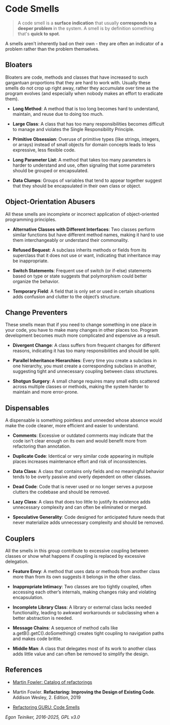 # Code Smells 

> A code smell is a **surface indication** that usually **corresponds to a deeper problem** in the system. 
> A smell is by definition something that's **quick to spot**.

A smells aren't inherently bad on their own - they are often an indicator of a problem rather than 
the problem themselves.


## Bloaters

Bloaters are code, methods and classes that have increased to such gargantuan 
proportions that they are hard to work with. Usually these smells do not crop 
up right away, rather they accumulate over time as the program evolves 
(and especially when nobody makes an effort to eradicate them).

* **Long Method**: A method that is too long becomes hard to understand, maintain, 
and reuse due to doing too much.

* **Large Class**: A class that has too many responsibilities becomes difficult 
to manage and violates the Single Responsibility Principle.

* **Primitive Obsession**: Overuse of primitive types (like strings, integers, or 
arrays) instead of small objects for domain concepts leads to less expressive, 
less flexible code.

* **Long Parameter List**: A method that takes too many parameters is harder to 
understand and use, often signaling that some parameters should be grouped 
or encapsulated.

* **Data Clumps**: Groups of variables that tend to appear together suggest that 
they should be encapsulated in their own class or object.



## Object-Orientation Abusers

All these smells are incomplete or incorrect application of object-oriented 
programming principles.

* **Alternative Classes with Different Interfaces**: Two classes perform similar 
	functions but have different method names, making it hard to use them 
	interchangeably or understand their commonality.

* **Refused Bequest**: A subclass inherits methods or fields from its superclass 
	that it does not use or want, indicating that inheritance may be inappropriate.

* **Switch Statements**: Frequent use of switch (or if-else) statements based 
	on type or state suggests that polymorphism could better organize the 
	behavior.

* **Temporary Field**: A field that is only set or used in certain situations 
	adds confusion and clutter to the object’s structure.


## Change Preventers

These smells mean that if you need to change something in one place in 
your code, you have to make many changes in other places too. Program 
development becomes much more complicated and expensive as a result.

* **Divergent Change**: A class suffers from frequent changes for different 
	reasons, indicating it has too many responsibilities and should be split.

* **Parallel Inheritance Hierarchies**: Every time you create a subclass 
	in one hierarchy, you must create a corresponding subclass in another, 
	suggesting tight and unnecessary coupling between class structures.

* **Shotgun Surgery**: A small change requires many small edits scattered 
	across multiple classes or methods, making the system harder to 
	maintain and more error-prone.


## Dispensables

A dispensable is something pointless and unneeded whose absence would 
make the code cleaner, more efficient and easier to understand.

* **Comments**: Excessive or outdated comments may indicate that the 
	code isn't clear enough on its own and would benefit more from 
	refactoring than annotation.

* **Duplicate Code**: Identical or very similar code appearing in multiple 
	places increases maintenance effort and risk of inconsistencies.

* **Data Class**: A class that contains only fields and no meaningful 
	behavior tends to be overly passive and overly dependent on other 
	classes.

* **Dead Code**: Code that is never used or no longer serves a purpose 
	clutters the codebase and should be removed.

* **Lazy Class**: A class that does too little to justify its existence 
	adds unnecessary complexity and can often be eliminated or merged.

* **Speculative Generality**: Code designed for anticipated future needs 
	that never materialize adds unnecessary complexity and should be 
	removed.


## Couplers

All the smells in this group contribute to excessive coupling between 
classes or show what happens if coupling is replaced by excessive delegation.

* **Feature Envy**: A method that uses data or methods from another class 
	more than from its own suggests it belongs in the other class.

* **Inappropriate Intimacy**: Two classes are too tightly coupled, often 
	accessing each other’s internals, making changes risky and violating 
	encapsulation.

* **Incomplete Library Class**: A library or external class lacks needed 
	functionality, leading to awkward workarounds or subclassing when a 
	better abstraction is needed.

* **Message Chains**: A sequence of method calls like 
	a.getB().getC().doSomething() creates tight coupling to navigation 
	paths and makes code brittle.

* **Middle Man**: A class that delegates most of its work to another class 
	adds little value and can often be removed to simplify the design.



## References

* [Martin Fowler: Catalog of refactorings](https://refactoring.com/catalog/)

* Martin Fowler. **Refactoring: Improving the Design of Existing Code**. Addison Wesley, 2. Edition, 2019

* [Refactoring GURU: Code Smells](https://refactoring.guru/refactoring/smells)

*Egon Teiniker, 2016-2025, GPL v3.0*
